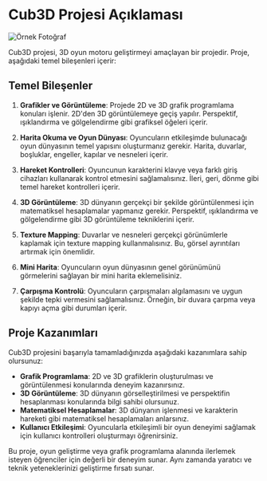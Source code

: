 # Cub3D Projesi Açıklaması



![Örnek Fotoğraf]()



Cub3D projesi, 3D oyun motoru geliştirmeyi amaçlayan bir projedir. Proje, aşağıdaki temel bileşenleri içerir:

## Temel Bileşenler

1. **Grafikler ve Görüntüleme**: Projede 2D ve 3D grafik programlama konuları işlenir. 2D'den 3D görüntülemeye geçiş yapılır. Perspektif, ışıklandırma ve gölgelendirme gibi grafiksel öğeleri içerir.

2. **Harita Okuma ve Oyun Dünyası**: Oyuncuların etkileşimde bulunacağı oyun dünyasının temel yapısını oluşturmanız gerekir. Harita, duvarlar, boşluklar, engeller, kapılar ve nesneleri içerir.

3. **Hareket Kontrolleri**: Oyuncunun karakterini klavye veya farklı giriş cihazları kullanarak kontrol etmesini sağlamalısınız. İleri, geri, dönme gibi temel hareket kontrolleri içerir.

4. **3D Görüntüleme**: 3D dünyanın gerçekçi bir şekilde görüntülenmesi için matematiksel hesaplamalar yapmanız gerekir. Perspektif, ışıklandırma ve gölgelendirme gibi 3D görüntüleme tekniklerini içerir.

5. **Texture Mapping**: Duvarlar ve nesneleri gerçekçi görünümlerle kaplamak için texture mapping kullanmalısınız. Bu, görsel ayrıntıları artırmak için önemlidir.

6. **Mini Harita**: Oyuncuların oyun dünyasının genel görünümünü görmelerini sağlayan bir mini harita eklemelisiniz.

7. **Çarpışma Kontrolü**: Oyuncuların çarpışmaları algılamasını ve uygun şekilde tepki vermesini sağlamalısınız. Örneğin, bir duvara çarpma veya kapıyı açma gibi durumları içerir.

## Proje Kazanımları

Cub3D projesini başarıyla tamamladığınızda aşağıdaki kazanımlara sahip olursunuz:

- **Grafik Programlama**: 2D ve 3D grafiklerin oluşturulması ve görüntülenmesi konularında deneyim kazanırsınız.
- **3D Görüntüleme**: 3D dünyanın görselleştirilmesi ve perspektifin hesaplanması konularında bilgi sahibi olursunuz.
- **Matematiksel Hesaplamalar**: 3D dünyanın işlenmesi ve karakterin hareketi gibi matematiksel hesaplamaları anlarsınız.
- **Kullanıcı Etkileşimi**: Oyuncularla etkileşimli bir oyun deneyimi sağlamak için kullanıcı kontrolleri oluşturmayı öğrenirsiniz.

Bu proje, oyun geliştirme veya grafik programlama alanında ilerlemek isteyen öğrenciler için değerli bir deneyim sunar. Aynı zamanda yaratıcı ve teknik yeteneklerinizi geliştirme fırsatı sunar.
